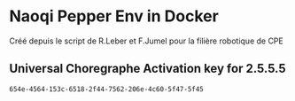 # Naoqi Pepper Env in Docker
Créé depuis le script de R.Leber et F.Jumel pour la filière robotique de CPE

## Universal Choregraphe Activation key for 2.5.5.5
```
654e-4564-153c-6518-2f44-7562-206e-4c60-5f47-5f45
```
